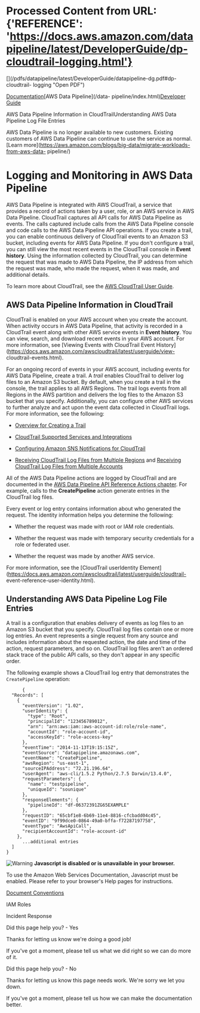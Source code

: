 # Processed Content from URL: {'REFERENCE': 'https://docs.aws.amazon.com/datapipeline/latest/DeveloperGuide/dp-cloudtrail-logging.html'}

[](/pdfs/datapipeline/latest/DeveloperGuide/datapipeline-dg.pdf#dp-cloudtrail-
logging "Open PDF")

[Documentation](/index.html)[AWS Data Pipeline](/data-
pipeline/index.html)[Developer Guide](what-is-datapipeline.html)

AWS Data Pipeline Information in CloudTrailUnderstanding AWS Data Pipeline Log
File Entries

AWS Data Pipeline is no longer available to new customers. Existing customers
of AWS Data Pipeline can continue to use the service as normal. [Learn
more](https://aws.amazon.com/blogs/big-data/migrate-workloads-from-aws-data-
pipeline/)

# Logging and Monitoring in AWS Data Pipeline

AWS Data Pipeline is integrated with AWS CloudTrail, a service that provides a
record of actions taken by a user, role, or an AWS service in AWS Data
Pipeline. CloudTrail captures all API calls for AWS Data Pipeline as events.
The calls captured include calls from the AWS Data Pipeline console and code
calls to the AWS Data Pipeline API operations. If you create a trail, you can
enable continuous delivery of CloudTrail events to an Amazon S3 bucket,
including events for AWS Data Pipeline. If you don't configure a trail, you
can still view the most recent events in the CloudTrail console in **Event
history**. Using the information collected by CloudTrail, you can determine
the request that was made to AWS Data Pipeline, the IP address from which the
request was made, who made the request, when it was made, and additional
details.

To learn more about CloudTrail, see the [AWS CloudTrail User
Guide](https://docs.aws.amazon.com/awscloudtrail/latest/userguide/).

## AWS Data Pipeline Information in CloudTrail

CloudTrail is enabled on your AWS account when you create the account. When
activity occurs in AWS Data Pipeline, that activity is recorded in a
CloudTrail event along with other AWS service events in **Event history**. You
can view, search, and download recent events in your AWS account. For more
information, see [Viewing Events with CloudTrail Event
History](https://docs.aws.amazon.com/awscloudtrail/latest/userguide/view-
cloudtrail-events.html).

For an ongoing record of events in your AWS account, including events for AWS
Data Pipeline, create a trail. A _trail_ enables CloudTrail to deliver log
files to an Amazon S3 bucket. By default, when you create a trail in the
console, the trail applies to all AWS Regions. The trail logs events from all
Regions in the AWS partition and delivers the log files to the Amazon S3
bucket that you specify. Additionally, you can configure other AWS services to
further analyze and act upon the event data collected in CloudTrail logs. For
more information, see the following:

  * [Overview for Creating a Trail](https://docs.aws.amazon.com/awscloudtrail/latest/userguide/cloudtrail-create-and-update-a-trail.html)

  * [CloudTrail Supported Services and Integrations](https://docs.aws.amazon.com/awscloudtrail/latest/userguide/cloudtrail-aws-service-specific-topics.html#cloudtrail-aws-service-specific-topics-integrations)

  * [Configuring Amazon SNS Notifications for CloudTrail](https://docs.aws.amazon.com/awscloudtrail/latest/userguide/getting_notifications_top_level.html)

  * [Receiving CloudTrail Log Files from Multiple Regions](https://docs.aws.amazon.com/awscloudtrail/latest/userguide/receive-cloudtrail-log-files-from-multiple-regions.html) and [Receiving CloudTrail Log Files from Multiple Accounts](https://docs.aws.amazon.com/awscloudtrail/latest/userguide/cloudtrail-receive-logs-from-multiple-accounts.html)

All of the AWS Data Pipeline actions are logged by CloudTrail and are
documented in the [AWS Data Pipeline API Reference Actions
chapter](https://docs.aws.amazon.com/datapipeline/latest/APIReference/API_Operations.html).
For example, calls to the **CreatePipeline** action generate entries in the
CloudTrail log files.

Every event or log entry contains information about who generated the request.
The identity information helps you determine the following:

  * Whether the request was made with root or IAM role credentials.

  * Whether the request was made with temporary security credentials for a role or federated user.

  * Whether the request was made by another AWS service.

For more information, see the [CloudTrail userIdentity
Element](https://docs.aws.amazon.com/awscloudtrail/latest/userguide/cloudtrail-
event-reference-user-identity.html).

## Understanding AWS Data Pipeline Log File Entries

A trail is a configuration that enables delivery of events as log files to an
Amazon S3 bucket that you specify. CloudTrail log files contain one or more
log entries. An event represents a single request from any source and includes
information about the requested action, the date and time of the action,
request parameters, and so on. CloudTrail log files aren't an ordered stack
trace of the public API calls, so they don't appear in any specific order.

The following example shows a CloudTrail log entry that demonstrates the
`CreatePipeline` operation:

    
    
          {
      "Records": [
        {
          "eventVersion": "1.02",
          "userIdentity": {
            "type": "Root",
            "principalId": "123456789012",
            "arn": "arn:aws:iam::aws-account-id:role/role-name",
            "accountId": "role-account-id",
            "accessKeyId": "role-access-key"
          },
          "eventTime": "2014-11-13T19:15:15Z",
          "eventSource": "datapipeline.amazonaws.com",
          "eventName": "CreatePipeline",
          "awsRegion": "us-east-1",
          "sourceIPAddress": "72.21.196.64",
          "userAgent": "aws-cli/1.5.2 Python/2.7.5 Darwin/13.4.0",
          "requestParameters": {
            "name": "testpipeline",
            "uniqueId": "sounique"
          },
          "responseElements": {
            "pipelineId": "df-06372391ZG65EXAMPLE"
          },
          "requestID": "65cbf1e8-6b69-11e4-8816-cfcbadd04c45",
          "eventID": "9f99dce0-0864-49a0-bffa-f72287197758",
          "eventType": "AwsApiCall",
          "recipientAccountId": "role-account-id"
        }, 
          ...additional entries
      ]
    }

![Warning](https://d1ge0kk1l5kms0.cloudfront.net/images/G/01/webservices/console/warning.png)
**Javascript is disabled or is unavailable in your browser.**

To use the Amazon Web Services Documentation, Javascript must be enabled.
Please refer to your browser's Help pages for instructions.

[Document Conventions](/general/latest/gr/docconventions.html)

IAM Roles

Incident Response

Did this page help you? - Yes

Thanks for letting us know we're doing a good job!

If you've got a moment, please tell us what we did right so we can do more of
it.

Did this page help you? - No

Thanks for letting us know this page needs work. We're sorry we let you down.

If you've got a moment, please tell us how we can make the documentation
better.

